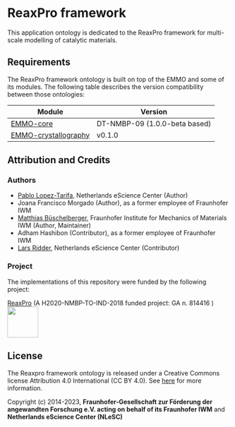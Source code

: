 # ReaxPro framework

This application ontology is dedicated to the ReaxPro framework for multi-scale modelling of catalytic materials.

## Requirements

The ReaxPro framework ontology is built on top of the EMMO and some of its modules. The following table describes the version compatibility between those ontologies:

| Module | Version|
| ------ | ------ |
| [EMMO-core](https://github.com/emmo-repo/EMMO/tree/DT-NMBP-09) | DT-NMBP-09 (1.0.0-beta based) |
| [EMMO-crystallography](https://github.com/emmo-repo/domain-crystallography/tree/v0.1.0) | v0.1.0 |



## Attribution and Credits

### Authors

- [Pablo Lopez-Tarifa](mailto:p.lopez@esciencecenter.nl), Netherlands eScience Center (Author)
- Joana Francisco Morgado (Author), as a former employee of Fraunhofer IWM
- [Matthias Büschelberger](mailto:matthias.bueschelberger@iwm.fraunhofer.de), Fraunhofer Institute for Mechanics of Materials IWM (Author, Maintainer)
- Adham Hashibon (Contributor), as a former employee of Fraunhofer IWM
- [Lars Ridder](mailto:l.ridder@esciencecenter.nl), Netherlands eScience  Center (Contributor)

### Project

The implementations of this repository were funded by the following project:

[ReaxPro](https://www.reaxpro.eu/) (A H2020-NMBP-TO-IND-2018 funded project: GA n. 814416 ) <img src="https://www.reaxpro.eu/wp-content/uploads/2019/11/cropped-ReaxPro_logo_v5_colour-e1573581747632.png" width="70" >


## License 

The Reaxpro framework ontology is released under a Creative Commons license Attribution 4.0 International (CC BY 4.0). See [here](https://creativecommons.org/licenses/by/4.0/legalcode) for more information.

Copyright (c) 2014-2023, **Fraunhofer-Gesellschaft zur Förderung der angewandten Forschung e.V. acting on behalf of its Fraunhofer IWM** and **Netherlands eScience Center (NLeSC)**